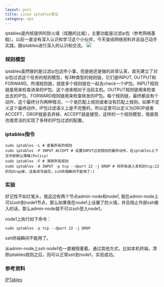 ```yaml
---
layout: post
title: Linux iptables笔记
category: ops
---
```


iptables是内核提供的防火墙（炫酷的比喻），主要功能是过滤ip包（参考网络基础）。以前一直没有深入认识和学习这个小伙伴，今天查阅网络资料并且自己动手实践，跟iptables进行深入的认识和交流。
<img src="/assets/iptables-model.jpg">

### 规则模型
iptables虽然做的是过滤ip包这件小事，但是她还是做的非常认真，首先建立了对ip包过滤这个任务的规则模型，有3种类型的规则链，它们是INPUT, OUTPUT和FORWARD。所谓规则链，就是多个规则链在一起去check一个IP包。INPUT规则链是用来检查进来的IP包，这个进来相对于当前主机。OUTPUT规则链用来检查出去的IP包，FORWARD规则链用来检查转发的IP包。每个规则链，最终都会有个动作，这个最终分为两种情况，一个是匹配上规则或者没有匹配上规则。如果不定义这个最终动作，IP包过滤语义上是不完整的，所以这里可以定义为DROP或者ACCEPT，DROP就是丢弃掉，ACCEPT就是接受。这样的一个规则模型，很直观也很灵活的实现了多样的IP包过滤的配置。

### iptables指令
```
sudo iptables -L # 查看所有的规则
sudo iptables -P INPUT ACCEPT # 设置INPUT过滤规则的最终动作，在iptables上下文中即默认策略(Policy)
sudo iptables -F # 清除所有规则
sudo iptables -A INPUT -p tcp --dport 22 -j DROP # 将所有进入本机的tcp:22的包drop掉, 这条命令敲完，ssh终端瞬间不能用了:(
```

### 实验
好记性不如烂笔头，我这边有两个节点admin-node和node1, 我在admin-node上可以ssh到node1节点，那么如果我在node1上设置了防火墙，并且阻止外部ssh接入的话，那么admin-node就不可以ssh登入node1。

node1上执行如下命令：
```
sudo iptables -p tcp --dport 22 -j DROP
```
ssh终端瞬间不能用了。

从admin-node上ssh node1也一直被阻塞着。通过其他方式，比如本机终端，清除iptables规则之后，则可以正常ssh到node1，实验成功。

### 参考资料
[IPTables](https://wiki.centos.org/zh/HowTos/Network/IPTables)
